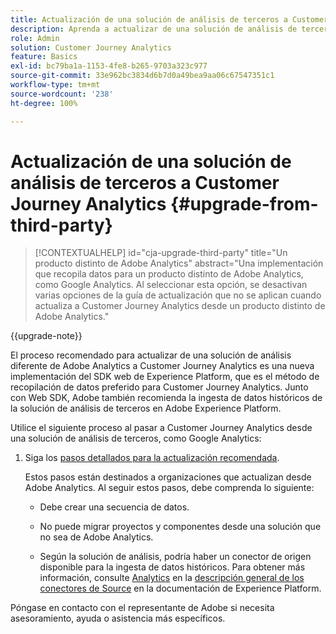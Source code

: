 ```yaml
---
title: Actualización de una solución de análisis de terceros a Customer Journey Analytics
description: Aprenda a actualizar de una solución de análisis de terceros a Customer Journey Analytics
role: Admin
solution: Customer Journey Analytics
feature: Basics
exl-id: bc79ba1a-1153-4fe8-b265-9703a323c977
source-git-commit: 33e962bc3834d6b7d0a49bea9aa06c67547351c1
workflow-type: tm+mt
source-wordcount: '238'
ht-degree: 100%

---
```


# Actualización de una solución de análisis de terceros a Customer Journey Analytics {#upgrade-from-third-party}

<!-- markdownlint-disable MD034 -->

>[!CONTEXTUALHELP]
>id="cja-upgrade-third-party"
>title="Un producto distinto de Adobe Analytics"
>abstract="Una implementación que recopila datos para un producto distinto de Adobe Analytics, como Google Analytics. Al seleccionar esta opción, se desactivan varias opciones de la guía de actualización que no se aplican cuando actualiza a Customer Journey Analytics desde un producto distinto de Adobe Analytics."

<!-- markdownlint-enable MD034 -->

{{upgrade-note}}

El proceso recomendado para actualizar de una solución de análisis diferente de Adobe Analytics a Customer Journey Analytics es una nueva implementación del SDK web de Experience Platform, que es el método de recopilación de datos preferido para Customer Journey Analytics. Junto con Web SDK, Adobe también recomienda la ingesta de datos históricos de la solución de análisis de terceros en Adobe Experience Platform.

<!-- After you have enough historical data using the Experience Platform Web SDK and you have fully transitioned to Customer Journey Analytics, the Analytics source connector can be turned off and the Web SDK can be used exclusively. -->

Utilice el siguiente proceso al pasar a Customer Journey Analytics desde una solución de análisis de terceros, como Google Analytics:

1. Siga los [pasos detallados para la actualización recomendada](/help/getting-started/cja-upgrade/cja-upgrade-recommendations.md#detailed-recommended-upgrade-steps).

   Estos pasos están destinados a organizaciones que actualizan desde Adobe Analytics. Al seguir estos pasos, debe comprenda lo siguiente:

   * Debe crear una secuencia de datos.

   * No puede migrar proyectos y componentes desde una solución que no sea de Adobe Analytics.

   * Según la solución de análisis, podría haber un conector de origen disponible para la ingesta de datos históricos. Para obtener más información, consulte [Analytics](https://experienceleague.adobe.com/es/docs/experience-platform/sources/home#analytics) en la [descripción general de los conectores de Source](https://experienceleague.adobe.com/es/docs/experience-platform/sources/home) en la documentación de Experience Platform.


Póngase en contacto con el representante de Adobe si necesita asesoramiento, ayuda o asistencia más específicos.

